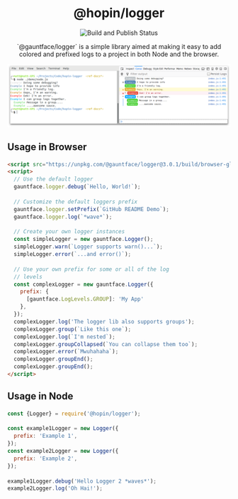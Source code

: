 <h1  align="center">@hopin/logger</h1>

<p align="center">
  <img src="https://github.com/gauntface/logger/workflows/Build%20and%20Publish/badge.svg" alt="Build and Publish Status" />
</p>

<p align="center">
`@gauntface/logger` is a simple library aimed at making it easy to add
colored and prefixed logs to a project in both Node and the browser.
</p>

<p align="center">
<img a;t="Screenshot of hopin-logger demos in Node and Browser" src="https://raw.githubusercontent.com/gauntface/hopin-logger/master/hopin-logger-screenshots.png" />
</p>

## Usage in Browser

```html
<script src="https://unpkg.com/@gauntface/logger@3.0.1/build/browser-globals.js"></script>
<script>
  // Use the default logger
  gauntface.logger.debug(`Hello, World!`);

  // Customize the default loggers prefix
  gauntface.logger.setPrefix(`GitHub README Demo`);
  gauntface.logger.log(`*wave*`);

  // Create your own logger instances
  const simpleLogger = new gauntface.Logger();
  simpleLogger.warn(`Logger supports warn()...`);
  simpleLogger.error(`...and error()`);

  // Use your own prefix for some or all of the log
  // levels
  const complexLogger = new gauntface.Logger({
    prefix: {
      [gauntface.LogLevels.GROUP]: 'My App'
    },
  });
  complexLogger.log('The logger lib also supports groups');
  complexLogger.group(`Like this one`);
  complexLogger.log(`I'm nested`);
  complexLogger.groupCollapsed(`You can collapse them too`);
  complexLogger.error(`Mwuhahaha`);
  complexLogger.groupEnd();
  complexLogger.groupEnd();
</script>
```

## Usage in Node

```javascript
const {Logger} = require('@hopin/logger');

const example1Logger = new Logger({
  prefix: 'Example 1',
});
const example2Logger = new Logger({
  prefix: 'Example 2',
});

example1Logger.debug('Hello Logger 2 *waves*');
example2Logger.log('Oh Hai!');
```
